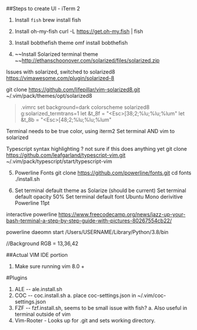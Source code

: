 ##Steps to create UI - iTerm 2

1. Install `fish`
  brew install fish
  
2. Install oh-my-fish
  curl -L https://get.oh-my.fish | fish
 
3. Install bobthefish theme
  omf install bobthefish
  
4. ~~Install Solarized terminal theme
  ~~http://ethanschoonover.com/solarized/files/solarized.zip
  
  Issues with solarized, switched to solarized8 
  https://vimawesome.com/plugin/solarized-8
  
  git clone https://github.com/lifepillar/vim-solarized8.git ~/.vim/pack/themes/opt/solarized8
  
  > .vimrc
  > set background=dark
  > colorscheme solarized8
  > g:solarized_termtrans=1
  > let &t_8f = "\<Esc>[38;2;%lu;%lu;%lum"
  > let &t_8b = "\<Esc>[48;2;%lu;%lu;%lum"
  
  Terminal needs to be true color, using iterm2
  Set terminal AND vim to solarized
  
Typescript syntax highlighting ? not sure if this does anything yet
git clone https://github.com/leafgarland/typescript-vim.git ~/.vim/pack/typescript/start/typescript-vim

5. Powerline Fonts
  git clone https://github.com/powerline/fonts.git
  cd fonts
  ./install.sh
  
6. Set terminal default theme as Solarize (should be current)
   Set terminal default opacity 50%
   Set terminal default font Ubuntu Mono derivitive Powerline 11pt
   
interactive powerline https://www.freecodecamp.org/news/jazz-up-your-bash-terminal-a-step-by-step-guide-with-pictures-80267554cb22/

powerline daeomn start /Users/USERNAME/Library/Python/3.8/bin

//Background RGB = 13,36,42

##Actual VIM IDE portion

1. Make sure running vim 8.0 + 

#Plugins 
  1. ALE -- ale.install.sh
  2. COC -- coc.install.sh
    a. place coc-settings.json in ~/.vim/coc-settings.json
  3. FZF -- fzf.install.sh, seems to be small issue with fish?
    a. Also useful in terminal outside of vim
  4. Vim-Rooter - Looks up for .git and sets working directory.
